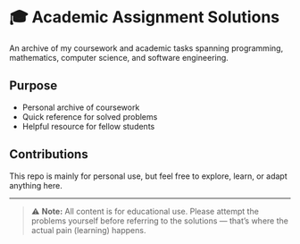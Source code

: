# 🎓 Academic Assignment Solutions

An archive of my coursework and academic tasks spanning programming, mathematics, computer science, and software engineering.

## Purpose

- Personal archive of coursework  
- Quick reference for solved problems  
- Helpful resource for fellow students

## Contributions

This repo is mainly for personal use, but feel free to explore, learn, or adapt anything here.

---

> ⚠️ **Note:** All content is for educational use. Please attempt the problems yourself before referring to the solutions — that’s where the actual pain (learning) happens.
